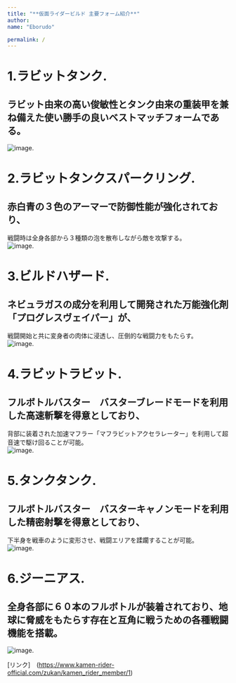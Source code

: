 ```yaml
---
title: "**仮面ライダービルド 主要フォーム紹介**" 
author: 
name: "Eborudo"  

permalink: /
---
```


# 1.ラビットタンク. 
## ラビット由来の高い俊敏性とタンク由来の重装甲を兼ね備えた使い勝手の良いベストマッチフォームである。  
![image](/2212110033_GitHubPages/assets/images/RB.png). 

# 2.ラビットタンクスパークリング. 
## 赤白青の３色のアーマーで防御性能が強化されており、  
戦闘時は全身各部から３種類の泡を散布しながら敵を攻撃する。  
![image](/2212110033_GitHubPages/assets/images/SP.png). 

# 3.ビルドハザード.
## ネビュラガスの成分を利用して開発された万能強化剤「プログレスヴェイパー」が、  
戦闘開始と共に変身者の肉体に浸透し、圧倒的な戦闘力をもたらす。  
![image](/2212110033_GitHubPages/assets/images/HZ.png). 

# 4.ラビットラビット. 
## フルボトルバスター　バスターブレードモードを利用した高速斬撃を得意としており、  
背部に装着された加速マフラー「マフラビットアクセラレーター」を利用して超音速で駆け回ることが可能。  
![image](/2212110033_GitHubPages/assets/images/RR.png). 

# 5.タンクタンク. 
## フルボトルバスター　バスターキャノンモードを利用した精密射撃を得意としており、    
下半身を戦車のように変形させ、戦闘エリアを蹂躙することが可能。  
![image](/2212110033_GitHubPages/assets/images/RR.png). 

# 6.ジーニアス. 
## 全身各部に６０本のフルボトルが装着されており、地球に脅威をもたらす存在と互角に戦うための各種戦闘機能を搭載。  
![image](/2212110033_GitHubPages/assets/images/ZN.png). 

[リンク]　(https://www.kamen-rider-official.com/zukan/kamen_rider_member/1)




